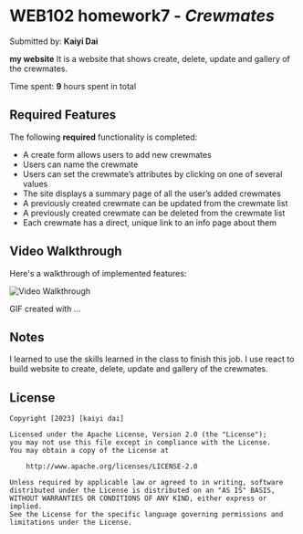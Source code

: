 # WEB102 homework7 - *Crewmates*

Submitted by: **Kaiyi Dai**

**my website** It is a website that shows create, delete, update and gallery of the crewmates.

Time spent: **9** hours spent in total

## Required Features

The following **required** functionality is completed:

* A create form allows users to add new crewmates
* Users can name the crewmate
* Users can set the crewmate’s attributes by clicking on one of several values
* The site displays a summary page of all the user’s added crewmates
* A previously created crewmate can be updated from the crewmate list
* A previously created crewmate can be deleted from the crewmate list
* Each crewmate has a direct, unique link to an info page about them


## Video Walkthrough

Here's a walkthrough of implemented features:

<img src='https://github.com/ddkaiyi/homework3/blob/master/z6w9q-4rkls.gif' title='Video Walkthrough' width='' alt='Video Walkthrough' />

<!-- Replace this with whatever GIF tool you used! -->
GIF created with ...  
<!-- Recommended tools:
[Kap](https://getkap.co/) for macOS
[ScreenToGif](https://www.screentogif.com/) for Windows
[peek](https://github.com/phw/peek) for Linux. -->

## Notes

 I learned to use the skills learned in the class to finish this job. I use react to build website to create, delete, update and gallery of the crewmates.
## License

    Copyright [2023] [kaiyi dai]

    Licensed under the Apache License, Version 2.0 (the "License");
    you may not use this file except in compliance with the License.
    You may obtain a copy of the License at

        http://www.apache.org/licenses/LICENSE-2.0

    Unless required by applicable law or agreed to in writing, software
    distributed under the License is distributed on an "AS IS" BASIS,
    WITHOUT WARRANTIES OR CONDITIONS OF ANY KIND, either express or implied.
    See the License for the specific language governing permissions and
    limitations under the License.
